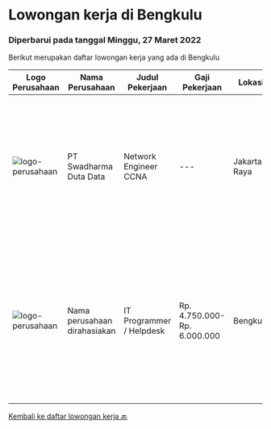 
  # Lowongan kerja di Bengkulu

  ### Diperbarui pada tanggal Minggu, 27 Maret 2022

  Berikut merupakan daftar lowongan kerja yang ada di Bengkulu

  |Logo Perusahaan | Nama Perusahaan | Judul Pekerjaan | Gaji Pekerjaan | Lokasi | Deskripsi | Tanggal diunggah | Pranala |
  | -------------- | --------------- | --------------- | --------- | --------- | -------------- | ------- | ----------- |
  |![logo-perusahaan](https://image-service-cdn.seek.com.au/e55e3708620a7ff5e7da329d1725ee01ed113417/ee4dce1061f3f616224767ad58cb2fc751b8d2dc)|PT Swadharma Duta Data|Network Engineer CCNA|---|Jakarta Raya|Kualifikasi : D3- S1 bidang Teknik Informatika, Ilmu Komputer Usia 20 - 30 tahun Pengalaman di bidang IT Network 1 - 2 Tahun Menguasai bidang IT...|Kamis, 24 Maret 2022|https://www.jobstreet.co.id/id/job/network-engineer-ccna-3831920?token=0~e6a31141-be96-4b00-97bc-483b4005af3b&sectionRank=1&jobId=jobstreet-id-job-3831920|
|![logo-perusahaan](https://i.ibb.co/sqvTCh9/112815900-stock-vector-no-image-available-icon-flat-vector.webp)|Nama perusahaan dirahasiakan|IT Programmer / Helpdesk|Rp. 4.750.000-Rp. 6.000.000|Bengkulu|Kualifikasi: Usia maksimal 30 tahun Pendidikan terakhir minimal D3 jurusan Teknik Informatika / Sistem Informasi Menguasai Web Programming: PHP...|Minggu, 13 Maret 2022|https://www.jobstreet.co.id/id/job/it-programmer-helpdesk-3809309?token=0~e6a31141-be96-4b00-97bc-483b4005af3b&sectionRank=2&jobId=jobstreet-id-job-3809309|


  [Kembali ke daftar lowongan kerja 🔙](../README.md#daftar-lowongan-kerja)
  
